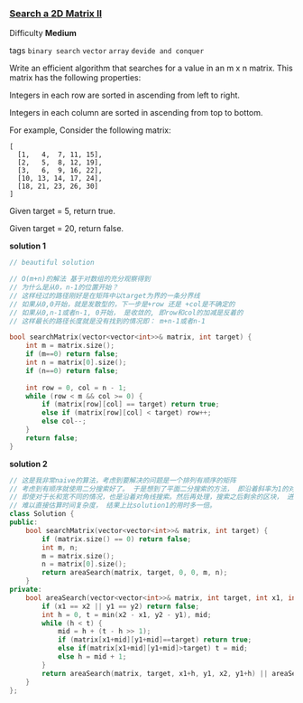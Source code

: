 ### [Search a 2D Matrix II](https://leetcode.com/problems/search-a-2d-matrix-ii/)

Difficulty **Medium**

tags `binary search` `vector` `array` `devide and conquer`

Write an efficient algorithm that searches for a value in an m x n matrix. This matrix has the following properties:

Integers in each row are sorted in ascending from left to right.

Integers in each column are sorted in ascending from top to bottom.

For example, Consider the following matrix:

```
[
  [1,   4,  7, 11, 15],
  [2,   5,  8, 12, 19],
  [3,   6,  9, 16, 22],
  [10, 13, 14, 17, 24],
  [18, 21, 23, 26, 30]
]
```
Given target = 5, return true.

Given target = 20, return false.


**solution 1**
```c++
// beautiful solution

// O(m+n)的解法 基于对数组的充分观察得到
// 为什么是从0，n-1的位置开始？
// 这样经过的路径刚好是在矩阵中以target为界的一条分界线
// 如果从0,0开始，就是发散型的，下一步是+row 还是 +col是不确定的
// 如果从0,n-1或者n-1, 0开始， 是收敛的, 即row和col的加减是反着的
// 这样最长的路径长度就是没有找到的情况即： m+n-1或者n-1

bool searchMatrix(vector<vector<int>>& matrix, int target) {
    int m = matrix.size();
    if (m==0) return false;
    int n = matrix[0].size();
    if (n==0) return false;
    
    int row = 0, col = n - 1;
    while (row < m && col >= 0) {
        if (matrix[row][col] == target) return true;
        else if (matrix[row][col] < target) row++;
        else col--;
    }
    return false;
}
```

**solution 2**
```c++
// 这是我非常naive的算法，考虑到要解决的问题是一个排列有顺序的矩阵
// 考虑到有顺序就使用二分搜索好了。 于是想到了平面二分搜索的方法， 即沿着斜率为1的对角线搜索。
// 即使对于长和宽不同的情况，也是沿着对角线搜索。然后再处理，搜索之后剩余的区块， 进行递归搜索处理。
// 难以直接估算时间复杂度， 结果上比solution1的用时多一倍。
class Solution {
public:
    bool searchMatrix(vector<vector<int>>& matrix, int target) {
        if (matrix.size() == 0) return false;
        int m, n;
        m = matrix.size();
        n = matrix[0].size();
        return areaSearch(matrix, target, 0, 0, m, n);
    }
private: 
    bool areaSearch(vector<vector<int>>& matrix, int target, int x1, int y1, int x2, int y2) {
        if (x1 == x2 || y1 == y2) return false;
        int h = 0, t = min(x2 - x1, y2 - y1), mid;
        while (h < t) {
            mid = h + (t - h >> 1);
            if (matrix[x1+mid][y1+mid]==target) return true;
            else if(matrix[x1+mid][y1+mid]>target) t = mid;
            else h = mid + 1;
        }
        return areaSearch(matrix, target, x1+h, y1, x2, y1+h) || areaSearch(matrix, target, x1, y1+h, x1+h, y2); 
    }
};
```

